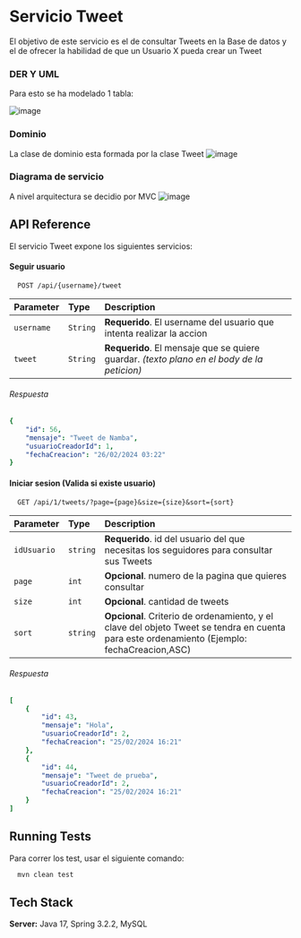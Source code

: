 

# Servicio Tweet

El objetivo de este servicio es el de consultar Tweets en la Base de datos y el de ofrecer la habilidad de que un Usuario X pueda crear un Tweet

### DER Y UML
Para esto se ha modelado 1 tabla:

![image](https://github.com/matias14b/Tweet-Uala-Twitter/assets/127508318/a62c69b4-3e1e-4676-85d6-680b7e3e3e78)

### Dominio
La clase de dominio esta formada por la clase Tweet
![image](https://github.com/matias14b/Tweet-Uala-Twitter/assets/127508318/bd048052-1160-4ebe-a93e-b0fc09cde382)

### Diagrama de servicio

A nivel arquitectura se decidio por MVC 
![image](https://github.com/matias14b/Tweet-Uala-Twitter/assets/127508318/5f116f89-2e0d-4c48-b49e-723ca3eca209)


## API Reference

El servicio Tweet expone los siguientes servicios:

#### Seguir usuario

```http
  POST /api/{username}/tweet
```
| Parameter | Type     | Description                |
| :-------- | :------- | :------------------------- |
| `username` | `String` | **Requerido**. El username del usuario que intenta realizar la accion |
| `tweet`    | `String` | **Requerido**. El mensaje que se quiere guardar. *(texto plano en el body de la peticion)*|

###### Respuesta
```yaml
{
    "id": 56,
    "mensaje": "Tweet de Namba",
    "usuarioCreadorId": 1,
    "fechaCreacion": "26/02/2024 03:22"
}
```

#### Iniciar sesion (Valida si existe usuario)

```http
  GET /api/1/tweets/?page={page}&size={size}&sort={sort}
```

| Parameter | Type     | Description                       |
| :-------- | :------- | :-------------------------------- |
| `idUsuario`      | `string` | **Requerido**. id del usuario del que necesitas los seguidores para consultar sus Tweets |
| `page`      | `int` | **Opcional**. numero de la pagina que quieres consultar|
| `size`      | `int` | **Opcional**. cantidad de tweets |
| `sort`      | `string` | **Opcional**. Criterio de ordenamiento, y el clave del objeto Tweet se tendra en cuenta para este ordenamiento (Ejemplo: fechaCreacion,ASC) |


###### Respuesta
```yaml
[
    {
        "id": 43,
        "mensaje": "Hola",
        "usuarioCreadorId": 2,
        "fechaCreacion": "25/02/2024 16:21"
    },
    {
        "id": 44,
        "mensaje": "Tweet de prueba",
        "usuarioCreadorId": 2,
        "fechaCreacion": "25/02/2024 16:21"
    }
]
```

## Running Tests

Para correr los test, usar el siguiente comando:

```bash
  mvn clean test
```




## Tech Stack


**Server:** Java 17, Spring 3.2.2, MySQL
